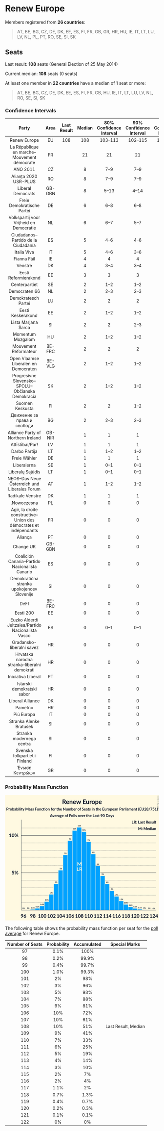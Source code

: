 # Renew Europe

Members registered from **26 countries**:

> AT, BE, BG, CZ, DE, DK, EE, ES, FI, FR, GB, GR, HR, HU, IE, IT, LT, LU, LV, NL, PL, PT, RO, SE, SI, SK

## Seats

Last result: **108** seats (General Election of 25 May 2014)

Current median: **108** seats (0 seats)

At least one member in **22 countries** have a median of 1 seat or more:

> AT, BE, BG, CZ, DE, DK, EE, ES, FI, FR, GB, HU, IE, IT, LT, LU, LV, NL, RO, SE, SI, SK

### Confidence Intervals

| Party | Area | Last Result | Median | 80% Confidence Interval | 90% Confidence Interval | 95% Confidence Interval | 99% Confidence Interval |
|:-----:|:----:|:-----------:|:------:|:-----------------------:|:-----------------------:|:-----------------------:|:-----------------------:|
| Renew Europe | EU | 108 | 108 | 103–113 | 102–115 | 101–116 | 99–119 |
| La République en marche–Mouvement démocrate | FR | | 21 | 21 | 21 | 21 | 21 |
| ANO 2011 | CZ | | 8 | 7–9 | 7–9 | 7–9 | 7–10 |
| Alianța 2020 USR-PLUS | RO | | 8 | 7–9 | 7–9 | 6–9 | 6–10 |
| Liberal Democrats | GB-GBN | | 8 | 5–13 | 4–14 | 4–15 | 4–17 |
| Freie Demokratische Partei | DE | | 6 | 6–8 | 6–8 | 6–9 | 5–9 |
| Volkspartij voor Vrijheid en Democratie | NL | | 6 | 6–7 | 5–7 | 5–7 | 5–7 |
| Ciudadanos–Partido de la Ciudadanía | ES | | 5 | 4–6 | 4–6 | 4–6 | 3–7 |
| Italia Viva | IT | | 5 | 4–6 | 3–6 | 3–6 | 0–6 |
| Fianna Fáil | IE | | 4 | 4 | 4 | 4 | 4–5 |
| Venstre | DK | | 4 | 3–4 | 3–4 | 3–4 | 3–4 |
| Eesti Reformierakond | EE | | 3 | 3 | 3 | 2–3 | 2–3 |
| Centerpartiet | SE | | 2 | 1–2 | 1–2 | 1–2 | 1–2 |
| Democraten 66 | NL | | 2 | 2–3 | 2–3 | 2–3 | 2–3 |
| Demokratesch Partei | LU | | 2 | 2 | 2 | 2 | 2 |
| Eesti Keskerakond | EE | | 2 | 1–2 | 1–2 | 1–2 | 1–2 |
| Lista Marjana Šarca | SI | | 2 | 2 | 2–3 | 2–3 | 2–3 |
| Momentum Mozgalom | HU | | 2 | 1–2 | 1–2 | 1–3 | 1–3 |
| Mouvement Réformateur | BE-FRC | | 2 | 2 | 2 | 2 | 2–3 |
| Open Vlaamse Liberalen en Democraten | BE-VLG | | 2 | 1–2 | 1–2 | 1–2 | 1–2 |
| Progresívne Slovensko–SPOLU–Občianska Demokracia | SK | | 2 | 1–2 | 1–2 | 1–2 | 1–3 |
| Suomen Keskusta | FI | | 2 | 2 | 1–2 | 1–2 | 1–2 |
| Движение за права и свободи | BG | | 2 | 2–3 | 2–3 | 2–3 | 2–3 |
| Alliance Party of Northern Ireland | GB-NIR | | 1 | 1 | 1 | 1 | 1 |
| Attīstībai/Par! | LV | | 1 | 1 | 1 | 1 | 1 |
| Darbo Partija | LT | | 1 | 1–2 | 1–2 | 1–2 | 1–2 |
| Freie Wähler | DE | | 1 | 1 | 1 | 1–2 | 0–2 |
| Liberalerna | SE | | 1 | 0–1 | 0–1 | 0–1 | 0–1 |
| Liberalų Sąjūdis | LT | | 1 | 0–1 | 0–1 | 0–1 | 0–1 |
| NEOS–Das Neue Österreich und Liberales Forum | AT | | 1 | 1–2 | 1–2 | 1–2 | 1–2 |
| Radikale Venstre | DK | | 1 | 1 | 1 | 1 | 1 |
| .Nowoczesna | PL | | 0 | 0 | 0 | 0 | 0 |
| Agir, la droite constructive–Union des démocrates et indépendants | FR | | 0 | 0 | 0 | 0 | 0 |
| Aliança | PT | | 0 | 0 | 0 | 0 | 0 |
| Change UK | GB-GBN | | 0 | 0 | 0 | 0 | 0 |
| Coalición Canaria–Partido Nacionalista Canario | ES | | 0 | 0 | 0 | 0 | 0–1 |
| Demokratična stranka upokojencev Slovenije | SI | | 0 | 0 | 0 | 0 | 0 |
| DéFI | BE-FRC | | 0 | 0 | 0 | 0 | 0–1 |
| Eesti 200 | EE | | 0 | 0 | 0 | 0 | 0 |
| Euzko Alderdi Jeltzalea/Partido Nacionalista Vasco | ES | | 0 | 0–1 | 0–1 | 0–1 | 0–1 |
| Građansko-liberalni savez | HR | | 0 | 0 | 0 | 0 | 0 |
| Hrvatska narodna stranka–liberalni demokrati | HR | | 0 | 0 | 0 | 0 | 0 |
| Iniciativa Liberal | PT | | 0 | 0 | 0 | 0 | 0 |
| Istarski demokratski sabor | HR | | 0 | 0 | 0 | 0 | 0 |
| Liberal Alliance | DK | | 0 | 0 | 0 | 0 | 0 |
| Pametno | HR | | 0 | 0 | 0 | 0 | 0 |
| Più Europa | IT | | 0 | 0 | 0 | 0 | 0 |
| Stranka Alenke Bratušek | SI | | 0 | 0 | 0 | 0 | 0 |
| Stranka modernega centra | SI | | 0 | 0 | 0 | 0 | 0 |
| Svenska folkpartiet i Finland | FI | | 0 | 0 | 0 | 0 | 0 |
| Ένωση Κεντρώων | GR | | 0 | 0 | 0 | 0 | 0 |

### Probability Mass Function

![Graph with seats probability mass function not yet produced](average-2019-11-30-seats-pmf-reneweurope.png "Seats Probability Mass Function")

The following table shows the probability mass function per seat for the [poll average](average-2019-11-30.html) for Renew Europe.

| Number of Seats | Probability | Accumulated | Special Marks |
|:---------------:|:-----------:|:-----------:|:-------------:|
| 97 | 0.1% | 100% |  |
| 98 | 0.2% | 99.9% |  |
| 99 | 0.4% | 99.7% |  |
| 100 | 1.0% | 99.3% |  |
| 101 | 2% | 98% |  |
| 102 | 3% | 96% |  |
| 103 | 5% | 93% |  |
| 104 | 7% | 88% |  |
| 105 | 9% | 81% |  |
| 106 | 10% | 72% |  |
| 107 | 10% | 61% |  |
| 108 | 10% | 51% | Last Result, Median |
| 109 | 9% | 41% |  |
| 110 | 7% | 33% |  |
| 111 | 6% | 25% |  |
| 112 | 5% | 19% |  |
| 113 | 4% | 14% |  |
| 114 | 3% | 10% |  |
| 115 | 2% | 7% |  |
| 116 | 2% | 4% |  |
| 117 | 1.1% | 2% |  |
| 118 | 0.7% | 1.3% |  |
| 119 | 0.4% | 0.7% |  |
| 120 | 0.2% | 0.3% |  |
| 121 | 0.1% | 0.1% |  |
| 122 | 0% | 0% |  |


